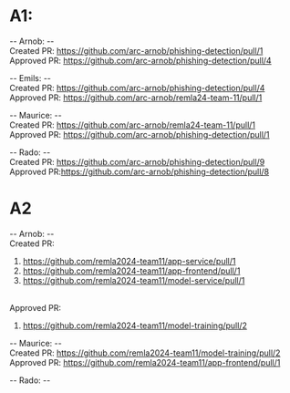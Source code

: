 # A1:
-- Arnob: --<br>
Created PR: https://github.com/arc-arnob/phishing-detection/pull/1<br>Approved PR: https://github.com/arc-arnob/phishing-detection/pull/4

-- Emils: --<br>
Created PR: https://github.com/arc-arnob/phishing-detection/pull/4<br>Approved PR: https://github.com/arc-arnob/remla24-team-11/pull/1

-- Maurice: --<br>
Created PR: https://github.com/arc-arnob/remla24-team-11/pull/1<br>Approved PR: https://github.com/arc-arnob/phishing-detection/pull/1

-- Rado: --<br>
Created PR: https://github.com/arc-arnob/phishing-detection/pull/9 <br>Approved PR:https://github.com/arc-arnob/phishing-detection/pull/8


# A2

-- Arnob: --<br>
Created PR: 
1. https://github.com/remla2024-team11/app-service/pull/1
2. https://github.com/remla2024-team11/app-frontend/pull/1
3. https://github.com/remla2024-team11/model-service/pull/1

<br>Approved PR:
1. https://github.com/remla2024-team11/model-training/pull/2

-- Maurice: --<br>
Created PR: https://github.com/remla2024-team11/model-training/pull/2 <br>Approved PR: https://github.com/remla2024-team11/app-frontend/pull/1


-- Rado: --<br>

